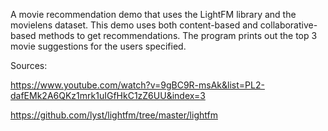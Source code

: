 A movie recommendation demo that uses the LightFM library and the movielens dataset. This demo uses both content-based and collaborative-based methods to get recommendations. The program prints out the top 3 movie suggestions for the users specified.


Sources: 

https://www.youtube.com/watch?v=9gBC9R-msAk&list=PL2-dafEMk2A6QKz1mrk1uIGfHkC1zZ6UU&index=3

https://github.com/lyst/lightfm/tree/master/lightfm